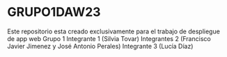 # GRUPO1DAW23
Este repositorio esta creado exclusivamente para el trabajo de despliegue de app web 
Grupo 1
Integrante 1 (Silvia Tovar)
Integrantes 2 (Francisco Javier Jimenez y José Antonio Perales)
Integrante 3 (Lucía Díaz)
